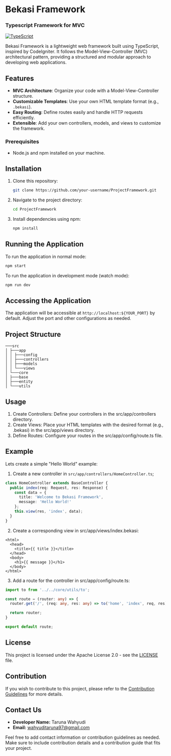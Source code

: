 # Bekasi Framework
### Typescript Framework for MVC

[![TypeScript](https://img.shields.io/badge/TypeScript-2.0-blue.svg)](https://www.typescriptlang.org/)

Bekasi Framework is a lightweight web framework built using TypeScript, inspired by CodeIgniter. It follows the Model-View-Controller (MVC) architectural pattern, providing a structured and modular approach to developing web applications.

## Features

- **MVC Architecture**: Organize your code with a Model-View-Controller structure.
- **Customizable Templates**: Use your own HTML template format (e.g., `.bekasi`).
- **Easy Routing**: Define routes easily and handle HTTP requests efficiently.
- **Extensible**: Add your own controllers, models, and views to customize the framework.

### Prerequisites

- Node.js and npm installed on your machine.

## Installation

1. Clone this repository:

    ```bash
    git clone https://github.com/your-username/ProjectFramework.git
    ```

2. Navigate to the project directory:

    ```bash
    cd ProjectFramework
    ```

3. Install dependencies using npm:

    ```bash
    npm install
    ```

## Running the Application

To run the application in normal mode:

```bash
npm start
```

To run the application in development mode (watch mode):

```bash
npm run dev
```

## Accessing the Application

The application will be accessible at `http://localhost:${YOUR_PORT}` by default. Adjust the port and other configurations as needed.

## Project Structure

```
───src
│ ├───app
│ │ ├───config
│ │ ├───controllers
│ │ ├───models
│ │ └───views
│ └───core
│ ├───base
│ ├───entity
│ └───utils
```

## Usage

1. Create Controllers: Define your controllers in the src/app/controllers directory.
2. Create Views: Place your HTML templates with the desired format (e.g., .bekasi) in the src/app/views directory.
3. Define Routes: Configure your routes in the src/app/config/route.ts file.

## Example

Lets create a simple "Hello World" example:

1. Create a new controller in `src/app/controllers/HomeController.ts`;

```typescript
class HomeController extends BaseController {
  public index(req: Request, res: Response) {
    const data = {
      title: 'Welcome to Bekasi Framework',
      message: 'Hello World!'
    };
    this.view(res, 'index', data);
  }
}
```

2. Create a corresponding view in src/app/views/index.bekasi:

```bekasi
<html>
  <head>
    <title>{{ title }}</title>
  </head>
  <body>
    <h1>{{ message }}</h1>
  </body>
</html>

```

3. Add a route for the controller in src/app/config/route.ts:

```typescript
import to from '../../core/utils/to';

const route = (router: any) => {
  router.get('/', (req: any, res: any) => to('home', 'index', req, res));

  return router;
}

export default route;
```

## License

This project is licensed under the Apache License 2.0 - see the [LICENSE](LICENSE) file.

## Contribution

If you wish to contribute to this project, please refer to the [Contribution Guidelines](CONTRIBUTING.md) for more details.

## Contact Us

- **Developer Name:** Taruna Wahyudi
- **Email:** wahyuditaruna97@gmail.com

Feel free to add contact information or contribution guidelines as needed. Make sure to include contribution details and a contribution guide that fits your project.
